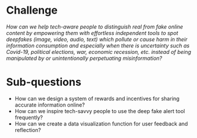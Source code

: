 # Challenge
*_How can we help tech-aware people to distinguish real from fake online content by empowering them with effortless independent tools to spot deepfakes (image, video, audio, text) which pollute or cause harm in their information consumption and especially when there is uncertainty such as Covid-19, political elections, war, economic recession, etc. instead of being manipulated by or unintentionally perpetuating misinformation?_*

# Sub-questions
 - How can we design a system of rewards and incentives for sharing accurate information online?
 - How can we inspire tech-savvy people to use the deep fake alert tool frequently?
 - How can we create a data visualization function for user feedback and reflection?